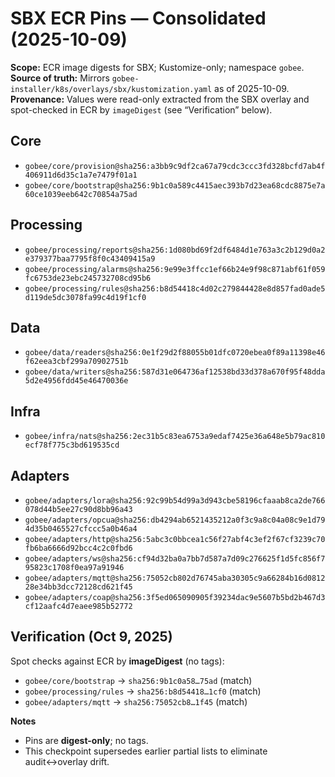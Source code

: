 # SBX ECR Pins — Consolidated (2025-10-09)

**Scope:** ECR image digests for SBX; Kustomize-only; namespace `gobee`.  
**Source of truth:** Mirrors `gobee-installer/k8s/overlays/sbx/kustomization.yaml` as of 2025-10-09.  
**Provenance:** Values were read-only extracted from the SBX overlay and spot-checked in ECR by `imageDigest` (see “Verification” below).

## Core
- `gobee/core/provision@sha256:a3bb9c9df2ca67a79cdc3ccc3fd328bcfd7ab4f406911d6d35c1a7e7479f01a1`
- `gobee/core/bootstrap@sha256:9b1c0a589c4415aec393b7d23ea68cdc8875e7a60ce1039eeb642c70854a75ad`

## Processing
- `gobee/processing/reports@sha256:1d080bd69f2df6484d1e763a3c2b129d0a2e379377baa7795f8f0c43409415a9`
- `gobee/processing/alarms@sha256:9e99e3ffcc1ef66b24e9f98c871abf61f059fc6753de23ebc245732708cd95b6`
- `gobee/processing/rules@sha256:b8d54418c4d02c279844428e8d857fad0ade5d119de5dc3078fa99c4d19f1cf0`

## Data
- `gobee/data/readers@sha256:0e1f29d2f88055b01dfc0720ebea0f89a11398e46f62eea3cbf299a70902751b`
- `gobee/data/writers@sha256:587d31e064736af12538bd33d378a670f95f48dda5d2e4956fdd45e46470036e`

## Infra
- `gobee/infra/nats@sha256:2ec31b5c83ea6753a9edaf7425e36a648e5b79ac810ecf78f775c3bd619535cd`

## Adapters
- `gobee/adapters/lora@sha256:92c99b54d99a3d943cbe58196cfaaab8ca2de766078d44b5ee27c90d8bb96a43`
- `gobee/adapters/opcua@sha256:db4294ab6521435212a0f3c9a8c04a08c9e1d794d35b0465527cfccc5a0b46a4`
- `gobee/adapters/http@sha256:5abc3c0bbcea1c56f27abf4c3ef2f67cf3239c70fb6ba6666d92bcc4c2c0fbd6`
- `gobee/adapters/ws@sha256:cf94d32ba0a7bb7d587a7d09c276625f1d5fc856f795823c1708f0ea97a91946`
- `gobee/adapters/mqtt@sha256:75052cb802d76745aba30305c9a66284b16d081228e34bb3dcc72128cd621f45`
- `gobee/adapters/coap@sha256:3f5ed065090905f39234dac9e5607b5bd2b467d3cf12aafc4d7eaee985b52772`

## Verification (Oct 9, 2025)
Spot checks against ECR by **imageDigest** (no tags):
- `gobee/core/bootstrap` → `sha256:9b1c0a58…75ad` (match)
- `gobee/processing/rules` → `sha256:b8d54418…1cf0` (match)
- `gobee/adapters/mqtt` → `sha256:75052cb8…1f45` (match)

**Notes**
- Pins are **digest-only**; no tags.
- This checkpoint supersedes earlier partial lists to eliminate audit↔overlay drift.
